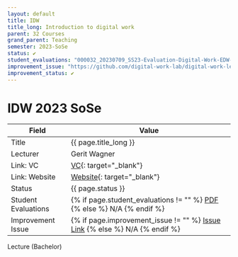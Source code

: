 ```yaml
---
layout: default
title: IDW
title_long: Introduction to digital work
parent: 32 Courses
grand_parent: Teaching
semester: 2023-SoSe
status: ✔️
student_evaluations: "000032_20230709_SS23-Evaluation-Digital-Work-EDW-B.pdf"
improvement_issue: "https://github.com/digital-work-lab/digital-work-lecture/issues/7"
improvement_status: ✔️
---
```


# IDW 2023 SoSe

Field               | Value
------------------- | ---------------------------------------------------------------------------------------------------------------------
Title               | {{ page.title_long }}
Lecturer            | Gerit Wagner
Link: VC            | [VC](https://vc.uni-bamberg.de/enrol/index.php?id=61244){: target="_blank"}
Link: Website       | [Website](https://www.uni-bamberg.de/digital-work/studium/bachelor/introduction-to-digital-work/){: target="_blank"}
Status              | {{ page.status }}
Student Evaluations | {% if page.student_evaluations != "" %} <a href="{{ site.baseurl }}/assets/evaluations/{{ page.student_evaluations }}" target="_blank">PDF</a> {% else %} N/A {% endif %}
Improvement Issue   | {% if page.improvement_issue != "" %} <a href="{{ page.improvement_issue }}" target="_blank">Issue Link</a> {% else %} N/A {% endif %}

Lecture (Bachelor)
